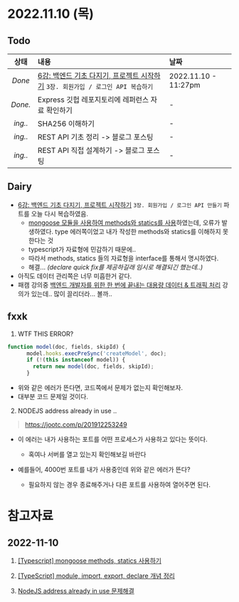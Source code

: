 # 2022.11.10 (목)

## Todo
| 상태 | 내용 | 날짜 |
|:---:|:---|:---|
| *Done* | [6강: 백엔드 기초 다지기, 프로젝트 시작하기](https://backend-intro.vlpt.us/) `3장. 회원가입 / 로그인 API 복습하기` | 2022.11.10 - 11:27pm|
| *Done.* | Express 깃헙 레포지토리에 레퍼런스 자료 확인하기 | - |
| *ing..* | SHA256 이해하기 | - |
| *ing..* | REST API 기초 정리 -> 블로그 포스팅 | - |
| *ing..* | REST API 직접 설계하기 -> 블로그 포스팅 | - |

## Dairy
- [6강: 백엔드 기초 다지기, 프로젝트 시작하기](https://backend-intro.vlpt.us/) `3장. 회원가입 / 로그인 API 만들기` 파트를 오늘 다시 복습하였음.
  -  [mongoose 모듈을 사용하여 methods와 statics를 사용](https://millo-l.github.io/Typescript-mongodb-method-statics-%EC%82%AC%EC%9A%A9%ED%95%98%EA%B8%B0/)하였는데, 오류가 발생하였다. type 에러쪽이었고 내가 작성한 methods와 statics를 이해하지 못한다는 것
    - typescript가 자료형에 민감하기 때문에..
    - 따라서 methods, statics 들의 자료형을 interface를 통해서 명시하였다.
    - 해결... *(declare quick fix를 제공하길래 임시로 해결되긴 했는데..)*
- 아직도 데이터 관리쪽은 너무 미흡한거 같다.
- 패캠 강의중 [백엔드 개발자를 위한 한 번에 끝내는 대용량 데이터 & 트래픽 처리](https://fastcampus.co.kr/dev_online_bedata) 강의가 있는데.. 많이 끌리더라... 볼까..


## fxxk

1. WTF THIS ERROR?
```ts
function model(doc, fields, skipId) {
      model.hooks.execPreSync('createModel', doc);
      if (!(this instanceof model)) {
        return new model(doc, fields, skipId);
      }
```
- 위와 같은 에러가 뜬다면, 코드쪽에서 문제가 없는지 확인해보자.
- 대부분 코드 문제일 것이다.

2. NODEJS address already in use ..

> https://jootc.com/p/201912253249

- 이 에러는 내가 사용하는 포트를 어떤 프로세스가 사용하고 있다는 뜻이다.
  - 혹여나 서버를 열고 있는지 확인해보길 바란다

- 예를들어, 4000번 포트를 내가 사용중인데 위와 같은 에러가 뜬다?
  - 필요하지 않는 경우 종료해주거나 다른 포트를 사용하여 열어주면 된다.


# 참고자료 
## 2022-11-10
1. [[Typescript] mongoose methods, statics 사용하기](https://millo-l.github.io/Typescript-mongodb-method-statics-%EC%82%AC%EC%9A%A9%ED%95%98%EA%B8%B0/)

2. [[TypeScript] module, import, export, declare 개념 정리](https://it-eldorado.tistory.com/127)

3. [NodeJS address already in use 문제해결](https://jootc.com/p/201912253249)
